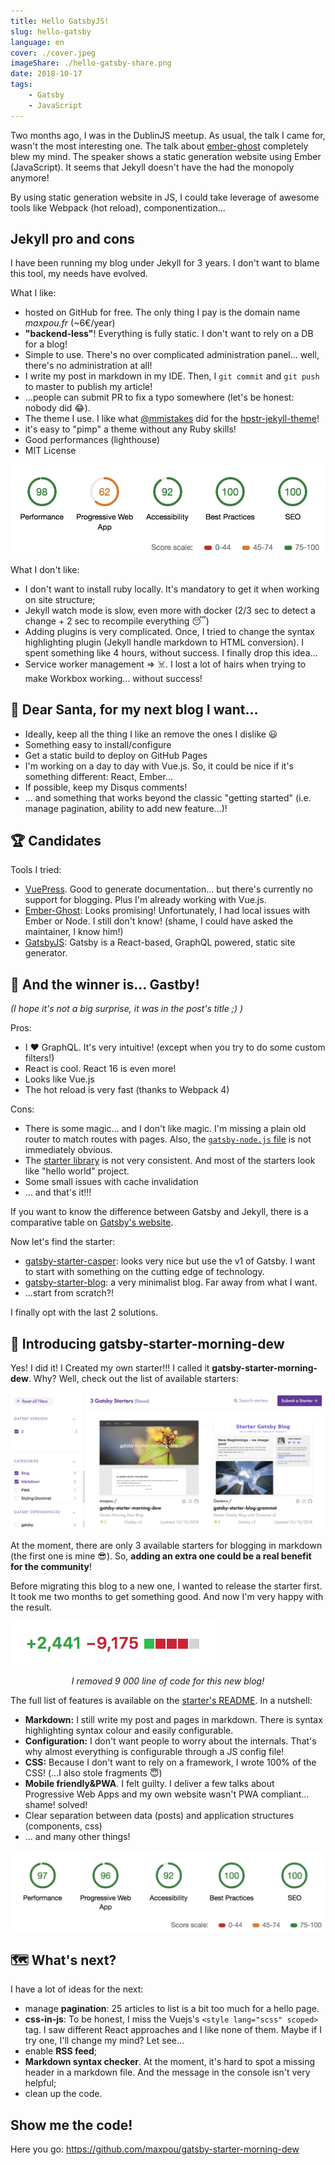 ```yaml
---
title: Hello GatsbyJS!
slug: hello-gatsby
language: en
cover: ./cover.jpeg
imageShare: ./hello-gatsby-share.png
date: 2018-10-17
tags: 
    - Gatsby
    - JavaScript
---
```



Two months ago, I was in the DublinJS meetup. As usual, the talk I came for, wasn't the most interesting one. The talk about [ember-ghost](https://github.com/stonecircle/ember-ghost) completely blew my mind. The speaker shows a static generation website using Ember (JavaScript). It seems that Jekyll doesn't have the had the monopoly anymore!

By using static generation website in JS, I could take leverage of awesome tools like Webpack (hot reload), componentization...

## Jekyll pro and cons

I have been running my blog under Jekyll for 3 years. I don't want to blame this tool, my needs have evolved.

What I like:
- hosted on GitHub for free. The only thing I pay is the domain name *maxpou.fr* (~6€/year)
- **"backend-less"**! Everything is fully static. I don't want to rely on a DB for a blog!
- Simple to use. There's no over complicated administration panel... well, there's no administration at all!
- I write my post in markdown in my IDE. Then, I `git commit` and `git push` to master to publish my article!
- ...people can submit PR to fix a typo somewhere (let's be honest: nobody did 😂).
- The theme I use. I like what [@mmistakes](https://github.com/mmistakes) did for the [hpstr-jekyll-theme](https://github.com/mmistakes/hpstr-jekyll-theme)!
- it's easy to "pimp" a theme without any Ruby skills!
- Good performances (lighthouse)
- MIT License

![available starters](./lighthouse-jekyll-maxpoufr.png)


What I don't like:
- I don't want to install ruby locally. It's mandatory to get it when working on site structure;
- Jekyll watch mode is slow, even more with docker (2/3 sec to detect a change + 2 sec to recompile everything 😴)
- Adding plugins is very complicated. Once, I tried to change the syntax highlighting plugin (Jekyll handle markdown to HTML conversion). I spent something like 4 hours, without success. I finally drop this idea...
- Service worker management  => ☠️. I lost a lot of hairs when trying to make Workbox working... without success!


## 🎅 Dear Santa, for my next blog I want...

- Ideally, keep all the thing I like an remove the ones I dislike 😃
- Something easy to install/configure
- Get a static build to deploy on GitHub Pages
- I'm working on a day to day with Vue.js. So, it could be nice if it's something different: React, Ember...
- If possible, keep my Disqus comments!
- ... and something that works beyond the classic "getting started" (i.e. manage pagination, ability to add new feature...)!

## 🏆 Candidates

Tools I tried:

* [VuePress](https://vuepress.vuejs.org). Good to generate documentation... but there's currently no support for blogging. Plus I'm already working with Vue.js.
* [Ember-Ghost](https://github.com/stonecircle/ember-ghost): Looks promising! Unfortunately, I had local issues with Ember or Node. I still don't know! (shame, I could have asked the maintainer, I know him!)
* [GatsbyJS](https://www.gatsbyjs.org): Gatsby is a React-based, GraphQL powered, static site generator.


## 🎉 And the winner is... Gastby!

*(I hope it's not a big surprise, it was in the post's title ;) )*

Pros:
* I ❤️ GraphQL. It's very intuitive! (except when you try to do some custom filters!)
* React is cool. React 16 is even more!
* Looks like Vue.js
* The hot reload is very fast (thanks to Webpack 4)

Cons:
* There is some magic... and I don't like magic. I'm missing a plain old router to match routes with pages. Also, the [`gatsby-node.js` file](https://github.com/maxpou/maxpou.fr/blob/master/gatsby-node.js) is not immediately obvious. 
* The [starter library](http://gatsbyjs.org/starters) is not very consistent. And most of the starters look like "hello world" project.
* Some small issues with cache invalidation
* ... and that's it!!!

If you want to know the difference between Gatsby and Jekyll, there is a comparative table on [Gatsby's website](https://www.gatsbyjs.org/features/).

Now let's find the starter:
* [gatsby-starter-casper](https://github.com/haysclark/gatsby-starter-casper): looks very nice but use the v1 of Gatsby. I want to start with something on the cutting edge of technology.
* [gatsby-starter-blog](https://github.com/gatsbyjs/gatsby-starter-blog): a very minimalist blog. Far away from what I want.
* ...start from scratch?!

I finally opt with the last 2 solutions.

## 🎊 Introducing gatsby-starter-morning-dew

Yes! I did it! I Created my own starter!!! I called it **gatsby-starter-morning-dew**. 
Why? Well, check out the list of available starters:

![available starters](./gatsby-starters.png)

At the moment, there are only 3 available starters for blogging in markdown (the first one is mine 😎). So, **adding an extra one could be a real benefit for the community**!

Before migrating this blog to a new one, I wanted to release the starter first. It took me two months to get something good. And now I'm very happy with the result.

![git addition / deletion](./additions-deletions.png)
<center><i>I removed 9 000 line of code for this new blog!</i></center>

The full list of features is available on the [starter's README](https://github.com/maxpou/gatsby-starter-morning-dew). In a nutshell:

* **Markdown:** I still write my post and pages in markdown. There is syntax highlighting syntax colour and easily configurable. 
* **Configuration:** I don't want people to worry about the internals. That's why almost everything is configurable through a JS config file!
* **CSS:** Because I don't want to rely on a framework, I wrote 100% of the CSS! (...I also stole fragments 😇)
* **Mobile friendly&PWA**. I felt guilty. I deliver a few talks about Progressive Web Apps and my own website wasn't PWA compliant... shame! solved!
* Clear separation between data (posts) and application structures (components, css)
* ... and many other things!

![available starters](./lighthouse-gatsby-maxpoufr.png)


## 🗺 What's next?

I have a lot of ideas for the next:

* manage **pagination**: 25 articles to list is a bit too much for a hello page.
* **css-in-js**: To be honest, I miss the Vuejs's `<style lang="scss" scoped>` tag. I saw different React approaches and I like none of them. Maybe if I try one, I'll change my mind? Let see...
* enable **RSS feed**;
* **Markdown syntax checker**. At the moment, it's hard to spot a missing header in a markdown file. And the message in the console isn't very helpful;
* clean up the code.


## Show me the code!

Here you go: https://github.com/maxpou/gatsby-starter-morning-dew

